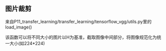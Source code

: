 ## 图片裁剪

来自P11_transfer_learning/transfer_learning/tensorflow_vgg/utils.py里的load_image()

该函数可以将不同大小的图片以H为基准，截取图像中间部分，将图像规范化为统一大小(如224*224)

